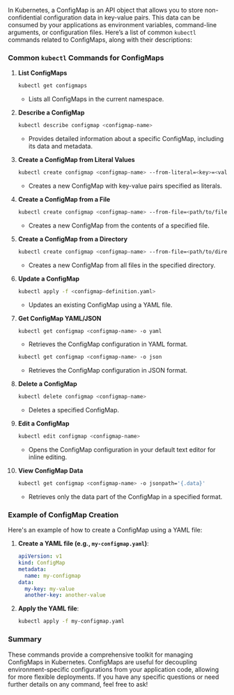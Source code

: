 In Kubernetes, a ConfigMap is an API object that allows you to store non-confidential configuration data in key-value pairs. This data can be consumed by your applications as environment variables, command-line arguments, or configuration files. Here’s a list of common `kubectl` commands related to ConfigMaps, along with their descriptions:

### Common `kubectl` Commands for ConfigMaps

1. **List ConfigMaps**
   ```bash
   kubectl get configmaps
   ```
   - Lists all ConfigMaps in the current namespace.

2. **Describe a ConfigMap**
   ```bash
   kubectl describe configmap <configmap-name>
   ```
   - Provides detailed information about a specific ConfigMap, including its data and metadata.

3. **Create a ConfigMap from Literal Values**
   ```bash
   kubectl create configmap <configmap-name> --from-literal=<key>=<value>
   ```
   - Creates a new ConfigMap with key-value pairs specified as literals.

4. **Create a ConfigMap from a File**
   ```bash
   kubectl create configmap <configmap-name> --from-file=<path/to/file>
   ```
   - Creates a new ConfigMap from the contents of a specified file.

5. **Create a ConfigMap from a Directory**
   ```bash
   kubectl create configmap <configmap-name> --from-file=<path/to/directory>
   ```
   - Creates a new ConfigMap from all files in the specified directory.

6. **Update a ConfigMap**
   ```bash
   kubectl apply -f <configmap-definition.yaml>
   ```
   - Updates an existing ConfigMap using a YAML file.

7. **Get ConfigMap YAML/JSON**
   ```bash
   kubectl get configmap <configmap-name> -o yaml
   ```
   - Retrieves the ConfigMap configuration in YAML format.

   ```bash
   kubectl get configmap <configmap-name> -o json
   ```
   - Retrieves the ConfigMap configuration in JSON format.

8. **Delete a ConfigMap**
   ```bash
   kubectl delete configmap <configmap-name>
   ```
   - Deletes a specified ConfigMap.

9. **Edit a ConfigMap**
   ```bash
   kubectl edit configmap <configmap-name>
   ```
   - Opens the ConfigMap configuration in your default text editor for inline editing.

10. **View ConfigMap Data**
    ```bash
    kubectl get configmap <configmap-name> -o jsonpath='{.data}'
    ```
    - Retrieves only the data part of the ConfigMap in a specified format.

### Example of ConfigMap Creation

Here's an example of how to create a ConfigMap using a YAML file:

1. **Create a YAML file (e.g., `my-configmap.yaml`)**:
   ```yaml
   apiVersion: v1
   kind: ConfigMap
   metadata:
     name: my-configmap
   data:
     my-key: my-value
     another-key: another-value
   ```

2. **Apply the YAML file**:
   ```bash
   kubectl apply -f my-configmap.yaml
   ```

### Summary

These commands provide a comprehensive toolkit for managing ConfigMaps in Kubernetes. ConfigMaps are useful for decoupling environment-specific configurations from your application code, allowing for more flexible deployments. If you have any specific questions or need further details on any command, feel free to ask!